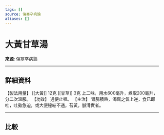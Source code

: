 ```yaml
---
tags: []
source: 傷寒卒病論
aliases: []
---
```


# 大黃甘草湯

**來源**: 傷寒卒病論  

---

## 詳細資料
【製法用量】 [[大黃]] 12克 [[甘草]] 3克
上二味，用水600毫升，煮取200毫升，分二次溫服。
【功效】
通便止嘔。
【主治】
胃腸積熱，濁腐之氣上逆，食已即吐，吐勢急迫，或大便秘結不通，苔黃，脈滑實者。

---

## 比較
